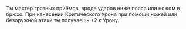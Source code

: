 Ты мастер грязных приёмов, вроде ударов ниже пояса или ножом в брюхо. При нанесении Критического Урона при помощи ножей или безоружной атаки ты получаешь +2 к Урону.